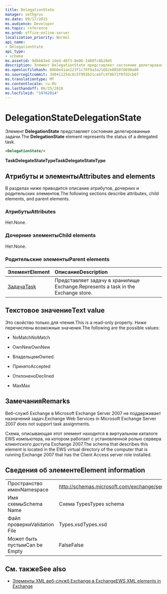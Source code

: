```yaml
---
title: DelegationState
manager: sethgros
ms.date: 09/17/2015
ms.audience: Developer
ms.topic: reference
ms.prod: office-online-server
localization_priority: Normal
api_name:
- DelegationState
api_type:
- schema
ms.assetid: 9dbb83ed-1ded-48f3-8e06-2489fc8b28d5
description: Элемент DelegationState представляет состояние делегированные задачи.
ms.openlocfilehash: 00b0e41ae223f1c70f9a3a21662e8858f8690a86
ms.sourcegitcommit: 34041125dc8c5f993b21cebfc4f8b72f0fd2cb6f
ms.translationtype: MT
ms.contentlocale: ru-RU
ms.lasthandoff: 06/25/2018
ms.locfileid: "19762014"
---
```

# <a name="delegationstate"></a><span data-ttu-id="c0edf-103">DelegationState</span><span class="sxs-lookup"><span data-stu-id="c0edf-103">DelegationState</span></span>

<span data-ttu-id="c0edf-104">Элемент **DelegationState** представляет состояние делегированные задачи.</span><span class="sxs-lookup"><span data-stu-id="c0edf-104">The **DelegationState** element represents the status of a delegated task.</span></span> 
  
```xml
<DelegationState/>
```

<span data-ttu-id="c0edf-105">**TaskDelegateStateType**</span><span class="sxs-lookup"><span data-stu-id="c0edf-105">**TaskDelegateStateType**</span></span>

## <a name="attributes-and-elements"></a><span data-ttu-id="c0edf-106">Атрибуты и элементы</span><span class="sxs-lookup"><span data-stu-id="c0edf-106">Attributes and elements</span></span>

<span data-ttu-id="c0edf-107">В разделах ниже приводится описание атрибутов, дочерних и родительских элементов.</span><span class="sxs-lookup"><span data-stu-id="c0edf-107">The following sections describe attributes, child elements, and parent elements.</span></span>
  
### <a name="attributes"></a><span data-ttu-id="c0edf-108">Атрибуты</span><span class="sxs-lookup"><span data-stu-id="c0edf-108">Attributes</span></span>

<span data-ttu-id="c0edf-109">Нет.</span><span class="sxs-lookup"><span data-stu-id="c0edf-109">None.</span></span>
  
### <a name="child-elements"></a><span data-ttu-id="c0edf-110">Дочерние элементы</span><span class="sxs-lookup"><span data-stu-id="c0edf-110">Child elements</span></span>

<span data-ttu-id="c0edf-111">Нет.</span><span class="sxs-lookup"><span data-stu-id="c0edf-111">None.</span></span>
  
### <a name="parent-elements"></a><span data-ttu-id="c0edf-112">Родительские элементы</span><span class="sxs-lookup"><span data-stu-id="c0edf-112">Parent elements</span></span>

|<span data-ttu-id="c0edf-113">**Элемент**</span><span class="sxs-lookup"><span data-stu-id="c0edf-113">**Element**</span></span>|<span data-ttu-id="c0edf-114">**Описание**</span><span class="sxs-lookup"><span data-stu-id="c0edf-114">**Description**</span></span>|
|:-----|:-----|
|[<span data-ttu-id="c0edf-115">Задача</span><span class="sxs-lookup"><span data-stu-id="c0edf-115">Task</span></span>](task.md) <br/> |<span data-ttu-id="c0edf-116">Представляет задачу в хранилище Exchange.</span><span class="sxs-lookup"><span data-stu-id="c0edf-116">Represents a task in the Exchange store.</span></span>  <br/> |
   
## <a name="text-value"></a><span data-ttu-id="c0edf-117">Текстовое значение</span><span class="sxs-lookup"><span data-stu-id="c0edf-117">Text value</span></span>

<span data-ttu-id="c0edf-118">Это свойство только для чтения.</span><span class="sxs-lookup"><span data-stu-id="c0edf-118">This is a read-only property.</span></span> <span data-ttu-id="c0edf-119">Ниже перечислены возможные значения.</span><span class="sxs-lookup"><span data-stu-id="c0edf-119">The following are the possible values:</span></span>
  
- <span data-ttu-id="c0edf-120">NoMatch</span><span class="sxs-lookup"><span data-stu-id="c0edf-120">NoMatch</span></span>
    
- <span data-ttu-id="c0edf-121">OwnNew</span><span class="sxs-lookup"><span data-stu-id="c0edf-121">OwnNew</span></span>
    
- <span data-ttu-id="c0edf-122">Владельцем</span><span class="sxs-lookup"><span data-stu-id="c0edf-122">Owned</span></span>
    
- <span data-ttu-id="c0edf-123">Принято</span><span class="sxs-lookup"><span data-stu-id="c0edf-123">Accepted</span></span>
    
- <span data-ttu-id="c0edf-124">Отклонено</span><span class="sxs-lookup"><span data-stu-id="c0edf-124">Declined</span></span>
    
- <span data-ttu-id="c0edf-125">Max</span><span class="sxs-lookup"><span data-stu-id="c0edf-125">Max</span></span>
    
## <a name="remarks"></a><span data-ttu-id="c0edf-126">Замечания</span><span class="sxs-lookup"><span data-stu-id="c0edf-126">Remarks</span></span>

<span data-ttu-id="c0edf-127">Веб-служб Exchange в Microsoft Exchange Server 2007 не поддерживает назначений задач.</span><span class="sxs-lookup"><span data-stu-id="c0edf-127">Exchange Web Services in Microsoft Exchange Server 2007 does not support task assignments.</span></span>
  
<span data-ttu-id="c0edf-128">Схема, описывающая этот элемент находится в виртуальном каталоге EWS компьютера, на котором работает с установленной ролью сервера клиентского доступа Exchange 2007.</span><span class="sxs-lookup"><span data-stu-id="c0edf-128">The schema that describes this element is located in the EWS virtual directory of the computer that is running Exchange 2007 that has the Client Access server role installed.</span></span>
  
## <a name="element-information"></a><span data-ttu-id="c0edf-129">Сведения об элементе</span><span class="sxs-lookup"><span data-stu-id="c0edf-129">Element information</span></span>

|||
|:-----|:-----|
|<span data-ttu-id="c0edf-130">Пространство имен</span><span class="sxs-lookup"><span data-stu-id="c0edf-130">Namespace</span></span>  <br/> |http://schemas.microsoft.com/exchange/services/2006/types  <br/> |
|<span data-ttu-id="c0edf-131">Имя схемы</span><span class="sxs-lookup"><span data-stu-id="c0edf-131">Schema Name</span></span>  <br/> |<span data-ttu-id="c0edf-132">Схема Types</span><span class="sxs-lookup"><span data-stu-id="c0edf-132">Types schema</span></span>  <br/> |
|<span data-ttu-id="c0edf-133">Файл проверки</span><span class="sxs-lookup"><span data-stu-id="c0edf-133">Validation File</span></span>  <br/> |<span data-ttu-id="c0edf-134">Types.xsd</span><span class="sxs-lookup"><span data-stu-id="c0edf-134">Types.xsd</span></span>  <br/> |
|<span data-ttu-id="c0edf-135">Может быть пустым</span><span class="sxs-lookup"><span data-stu-id="c0edf-135">Can be Empty</span></span>  <br/> |<span data-ttu-id="c0edf-136">False</span><span class="sxs-lookup"><span data-stu-id="c0edf-136">False</span></span>  <br/> |
   
## <a name="see-also"></a><span data-ttu-id="c0edf-137">См. также</span><span class="sxs-lookup"><span data-stu-id="c0edf-137">See also</span></span>

- [<span data-ttu-id="c0edf-138">Элементы XML веб-служб Exchange в Exchange</span><span class="sxs-lookup"><span data-stu-id="c0edf-138">EWS XML elements in Exchange</span></span>](ews-xml-elements-in-exchange.md)

